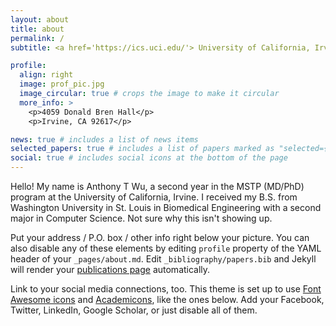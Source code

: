 ```yaml
---
layout: about
title: about
permalink: /
subtitle: <a href='https://ics.uci.edu/'> University of California, Irvine|Department of Computer Science</a>. <a href='https://medschool.uci.edu/'> University of California, Irvine School of Medicine</a>. 

profile:
  align: right
  image: prof_pic.jpg
  image_circular: true # crops the image to make it circular
  more_info: >
    <p>4059 Donald Bren Hall</p>
    <p>Irvine, CA 92617</p>

news: true # includes a list of news items
selected_papers: true # includes a list of papers marked as "selected={true}"
social: true # includes social icons at the bottom of the page
---
```


Hello! My name is Anthony T Wu, a second year in the MSTP (MD/PhD) program at the University of California, Irvine. I received my B.S. from Washington University in St. Louis in Biomedical Engineering with a second major in Computer Science. Not sure why this isn't showing up.

Put your address / P.O. box / other info right below your picture. You can also disable any of these elements by editing `profile` property of the YAML header of your `_pages/about.md`. Edit `_bibliography/papers.bib` and Jekyll will render your [publications page](/al-folio/publications/) automatically.

Link to your social media connections, too. This theme is set up to use [Font Awesome icons](https://fontawesome.com/) and [Academicons](https://jpswalsh.github.io/academicons/), like the ones below. Add your Facebook, Twitter, LinkedIn, Google Scholar, or just disable all of them.
